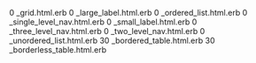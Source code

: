 0 _grid.html.erb
0 _large_label.html.erb
0 _ordered_list.html.erb
0 _single_level_nav.html.erb
0 _small_label.html.erb
0 _three_level_nav.html.erb
0 _two_level_nav.html.erb
0 _unordered_list.html.erb
30 _bordered_table.html.erb
30 _borderless_table.html.erb
